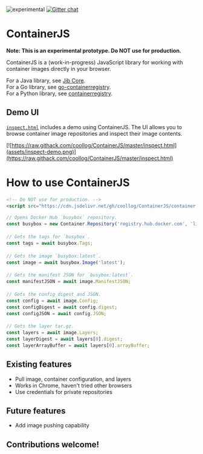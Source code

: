 ![experimental](https://img.shields.io/badge/stability-experimental-red.svg)
[![Gitter chat](https://badges.gitter.im/coollog/ContainerJS.png)](https://gitter.im/coollog/ContainerJS)

# ContainerJS

**Note: This is an experimental prototype. Do NOT use for production.**

ContainerJS is a (work-in-progress) JavaScript library for working with container images directly in your browser.

For a Java library, see [Jib Core](https://github.com/GoogleContainerTools/jib/tree/master/jib-core).\
For a Go library, see [go-containerregistry](https://github.com/google/go-containerregistry).\
For a Python library, see [containerregistry](https://github.com/google/containerregistry).

## Demo UI

[`inspect.html`](https://raw.githack.com/coollog/ContainerJS/master/inspect.html) includes a demo using ContainerJS. The UI allows you to browse container image repositories and inspect their image contents.

[![https://raw.githack.com/coollog/ContainerJS/master/inspect.html](assets/inspect-demo.png)](https://raw.githack.com/coollog/ContainerJS/master/inspect.html)

# How to use ContainerJS

```html
<!-- Do NOT use for production. -->
<script src="https://cdn.jsdelivr.net/gh/coollog/ContainerJS/container.js"></script>
```

```javascript
// Opens Docker Hub `busybox` repository.
const busybox = new Container.Repository('registry.hub.docker.com', 'library/busybox');

// Gets the tags for `busybox`.
const tags = await busybox.Tags;

// Gets the image `busybox:latest`.
const image = await busybox.Image('latest');

// Gets the manifest JSON for `busybox:latest`.
const manifestJSON = await image.ManifestJSON;

// Gets the config digest and JSON.
const config = await image.Config;
const configDigest = await config.digest;
const configJSON = await config.JSON;

// Gets the layer tar.gz.
const layers = await image.Layers;
const layerDigest = await layers[0].digest;
const layerArrayBuffer = await layers[0].arrayBuffer;
```

## Existing features

- Pull image, container configuration, and layers
- Works in Chrome, haven't tried other browsers
- Use credentials for private repositories

## Future features

- Add image pushing capability

## Contributions welcome!